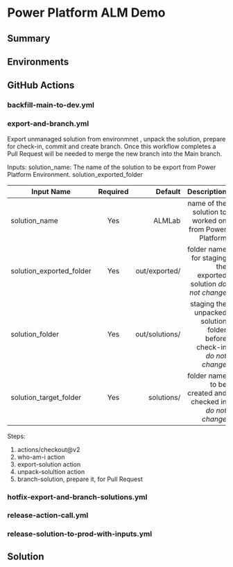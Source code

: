 # Power Platform ALM Demo

## Summary

## Environments

## GitHub Actions

### backfill-main-to-dev.yml

### export-and-branch.yml
Export unmanaged solution from environmnet , unpack the solution, prepare for check-in, commit and create branch.
Once this workflow completes a Pull Request will be needed to merge the new branch into the Main branch.

Inputs:
solution_name: The name of the solution to be export from Power Platform Environment.
solution_exported_folder

| Input Name    | Required | Default    | Description                    |
|---------------|:--------:|-----------:|-------------------------------:|
| solution_name | Yes      | ALMLab     | name of the solution to worked on from Power Platform |
| solution_exported_folder | Yes      | out/exported/     | folder name for staging the exported solution *do not change* |
| solution_folder | Yes | out/solutions/ | staging the unpacked solution folder before check-in *do not change* |
| solution_target_folder | Yes | solutions/ | folder name to be created and checked in *do not change*|

Steps:
1. actions/checkout@v2
2. who-am-i action
3. export-solution action
4. unpack-solultion action
5. branch-solution, prepare it, for Pull Request


### hotfix-export-and-branch-solutions.yml

### release-action-call.yml

### release-solution-to-prod-with-inputs.yml

## Solution


